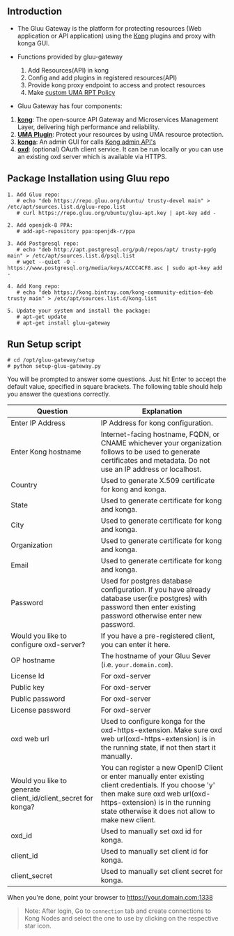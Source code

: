 ## Introduction

* The Gluu Gateway is the platform for protecting resources (Web application or API application) using the [Kong](https://getkong.org) plugins and proxy with konga GUI.

* Functions provided by gluu-gateway
    1. Add Resources(API) in kong
    2. Config and add plugins in registered resources(API)
    3. Provide kong proxy endpoint to access and protect resources
    4. Make [custom UMA RPT Policy](https://gluu.org/docs/ce/3.1.1/admin-guide/uma/#uma-rpt-authorization-policies)


* Gluu Gateway has four components:
1. **[kong](https://getkong.org/)**: The open-source API Gateway and Microservices Management Layer, delivering high performance and reliability.
2. **[UMA Plugin](https://github.com/GluuFederation/gluu-gateway/tree/master/kong-uma-rs)**: Protect your resources by using UMA resource protection.
3. **[konga](https://github.com/GluuFederation/kong-plugins/tree/master/konga)**:  An admin GUI for calls [Kong admin API's](https://getkong.org/docs/0.11.x/admin-api/)
4. **[oxd](https://oxd.gluu.org)**: (optional) OAuth client service. It can be run locally or you can use an existing oxd server which is available via HTTPS.

## Package Installation using Gluu repo
```
1. Add Gluu repo:
   # echo "deb https://repo.gluu.org/ubuntu/ trusty-devel main" > /etc/apt/sources.list.d/gluu-repo.list
   # curl https://repo.gluu.org/ubuntu/gluu-apt.key | apt-key add -

2. Add openjdk-8 PPA:
   # add-apt-repository ppa:openjdk-r/ppa

3. Add Postgresql repo:
   # echo "deb http://apt.postgresql.org/pub/repos/apt/ trusty-pgdg main" > /etc/apt/sources.list.d/psql.list
   # wget --quiet -O - https://www.postgresql.org/media/keys/ACCC4CF8.asc | sudo apt-key add -

4. Add Kong repo:
   # echo "deb https://kong.bintray.com/kong-community-edition-deb trusty main" > /etc/apt/sources.list.d/kong.list
   
5. Update your system and install the package:
   # apt-get update
   # apt-get install gluu-gateway
```


## Run Setup script

```
# cd /opt/gluu-gateway/setup
# python setup-gluu-gateway.py
```

You will be prompted to answer some questions. Just hit Enter to accept the default value, specified in square brackets. The following table should help you answer the questions correctly.

| Question | Explanation |
|----------|-------------|
| Enter IP Address | IP Address for kong configuration. |
| Enter Kong hostname | Internet-facing hostname, FQDN, or CNAME whichever your organization follows to be used to generate certificates and metadata. Do not use an IP address or localhost. |
| Country | Used to generate X.509 certificate for kong and konga. |
| State | Used to generate certificate for kong and konga. |
| City | Used to generate certificate for kong and konga. |
| Organization | Used to generate certificate for kong and konga. |
| Email | Used to generate certificate for kong and konga. |
| Password | Used for postgres database configuration. If you have already database user(i:e postgres) with password then enter existing password otherwise enter new password. |
| Would you like to configure oxd-server? | If you have a pre-registered client, you can enter it here. |
| OP hostname | The hostname of your Gluu Sever (i.e. `your.domain.com`). |
| License Id | For oxd-server |
| Public key | For oxd-server |
| Public password | For oxd-server |
| License password | For oxd-server |
| oxd web url | Used to configure konga for the oxd-https-extension. Make sure oxd web url(oxd-https-extension) is in the running state, if not then start it manually. |
| Would you like to generate client_id/client_secret for konga? | You can register a new OpenID Client or enter manually enter existing client credentials. If you choose 'y' then make sure oxd web url(oxd-https-extension) is in the running state otherwise it does not allow to make new client. |
| oxd_id | Used to manually set oxd id for konga. |
| client_id | Used to manually set client id for konga. |
| client_secret | Used to manually set client secret for konga. |

When you're done, point your browser to https://your.domain.com:1338

> Note: After login, Go to `connection` tab and create connections to Kong Nodes and select the one to use by clicking on the respective star icon.
